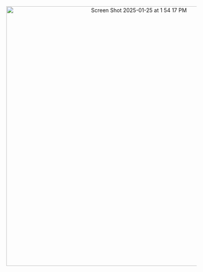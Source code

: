 <center> <img width="686" alt="Screen Shot 2025-01-25 at 1 54 17 PM" src="https://github.com/user-attachments/assets/68144151-f344-45ea-8140-674efd1f4525" /> </center>
